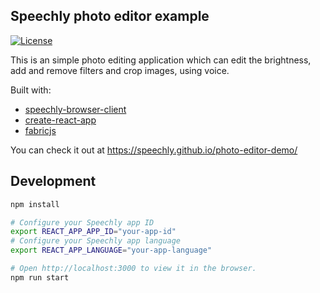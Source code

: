 
## Speechly photo editor example

[![License](http://img.shields.io/:license-mit-blue.svg)](LICENSE)

This is an simple photo editing application which can edit the brightness, add and remove filters and crop images, using voice.

Built with:
- [speechly-browser-client](https://github.com/speechly/browser-client)
- [create-react-app](https://github.com/facebook/create-react-app)
- [fabricjs](http://fabricjs.com)

You can check it out at https://speechly.github.io/photo-editor-demo/

## Development

```bash
npm install

# Configure your Speechly app ID
export REACT_APP_APP_ID="your-app-id"
# Configure your Speechly app language
export REACT_APP_LANGUAGE="your-app-language"

# Open http://localhost:3000 to view it in the browser.
npm run start
```